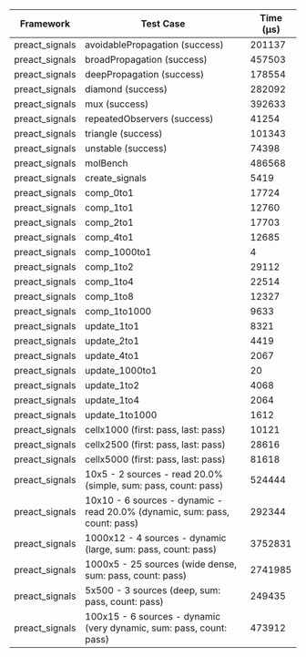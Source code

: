 | Framework | Test Case | Time (μs) |
| --- | --- | --- |
| preact_signals | avoidablePropagation (success) | 201137 |
| preact_signals | broadPropagation (success) | 457503 |
| preact_signals | deepPropagation (success) | 178554 |
| preact_signals | diamond (success) | 282092 |
| preact_signals | mux (success) | 392633 |
| preact_signals | repeatedObservers (success) | 41254 |
| preact_signals | triangle (success) | 101343 |
| preact_signals | unstable (success) | 74398 |
| preact_signals | molBench | 486568 |
| preact_signals | create_signals | 5419 |
| preact_signals | comp_0to1 | 17724 |
| preact_signals | comp_1to1 | 12760 |
| preact_signals | comp_2to1 | 17703 |
| preact_signals | comp_4to1 | 12685 |
| preact_signals | comp_1000to1 | 4 |
| preact_signals | comp_1to2 | 29112 |
| preact_signals | comp_1to4 | 22514 |
| preact_signals | comp_1to8 | 12327 |
| preact_signals | comp_1to1000 | 9633 |
| preact_signals | update_1to1 | 8321 |
| preact_signals | update_2to1 | 4419 |
| preact_signals | update_4to1 | 2067 |
| preact_signals | update_1000to1 | 20 |
| preact_signals | update_1to2 | 4068 |
| preact_signals | update_1to4 | 2064 |
| preact_signals | update_1to1000 | 1612 |
| preact_signals | cellx1000 (first: pass, last: pass) | 10121 |
| preact_signals | cellx2500 (first: pass, last: pass) | 28616 |
| preact_signals | cellx5000 (first: pass, last: pass) | 81618 |
| preact_signals | 10x5 - 2 sources - read 20.0% (simple, sum: pass, count: pass) | 524444 |
| preact_signals | 10x10 - 6 sources - dynamic - read 20.0% (dynamic, sum: pass, count: pass) | 292344 |
| preact_signals | 1000x12 - 4 sources - dynamic (large, sum: pass, count: pass) | 3752831 |
| preact_signals | 1000x5 - 25 sources (wide dense, sum: pass, count: pass) | 2741985 |
| preact_signals | 5x500 - 3 sources (deep, sum: pass, count: pass) | 249435 |
| preact_signals | 100x15 - 6 sources - dynamic (very dynamic, sum: pass, count: pass) | 473912 |
